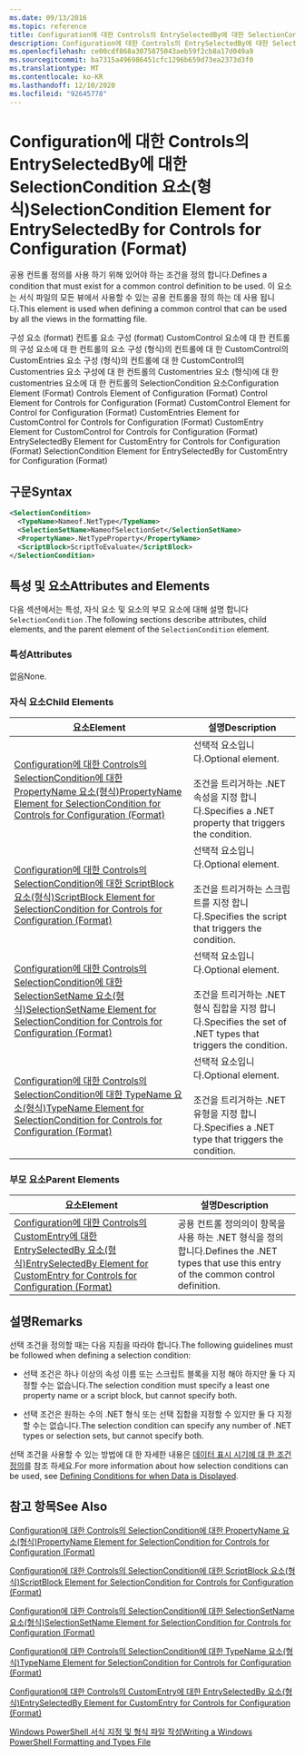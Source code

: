 ```yaml
---
ms.date: 09/13/2016
ms.topic: reference
title: Configuration에 대한 Controls의 EntrySelectedBy에 대한 SelectionCondition 요소(형식)
description: Configuration에 대한 Controls의 EntrySelectedBy에 대한 SelectionCondition 요소(형식)
ms.openlocfilehash: ce00cdf868a3075875043aeb59f2cb8a17d049a9
ms.sourcegitcommit: ba7315a496986451cfc1296b659d73ea2373d3f0
ms.translationtype: MT
ms.contentlocale: ko-KR
ms.lasthandoff: 12/10/2020
ms.locfileid: "92645778"
---
```

# <a name="selectioncondition-element-for-entryselectedby-for-controls-for-configuration-format"></a><span data-ttu-id="f11e3-103">Configuration에 대한 Controls의 EntrySelectedBy에 대한 SelectionCondition 요소(형식)</span><span class="sxs-lookup"><span data-stu-id="f11e3-103">SelectionCondition Element for EntrySelectedBy for Controls for Configuration (Format)</span></span>

<span data-ttu-id="f11e3-104">공용 컨트롤 정의를 사용 하기 위해 있어야 하는 조건을 정의 합니다.</span><span class="sxs-lookup"><span data-stu-id="f11e3-104">Defines a condition that must exist for a common control definition to be used.</span></span> <span data-ttu-id="f11e3-105">이 요소는 서식 파일의 모든 뷰에서 사용할 수 있는 공용 컨트롤을 정의 하는 데 사용 됩니다.</span><span class="sxs-lookup"><span data-stu-id="f11e3-105">This element is used when defining a common control that can be used by all the views in the formatting file.</span></span>

<span data-ttu-id="f11e3-106">구성 요소 (format) 컨트롤 요소 구성 (format) CustomControl 요소에 대 한 컨트롤의 구성 요소에 대 한 컨트롤의 요소 구성 (형식)의 컨트롤에 대 한 CustomControl의 CustomEntries 요소 구성 (형식)의 컨트롤에 대 한 CustomControl의 Customentries 요소 구성에 대 한 컨트롤의 Customentries 요소 (형식)에 대 한 customentries 요소에 대 한 컨트롤의 SelectionCondition 요소</span><span class="sxs-lookup"><span data-stu-id="f11e3-106">Configuration Element (Format) Controls Element of Configuration (Format) Control Element for Controls for Configuration (Format) CustomControl Element for Control for Configuration (Format) CustomEntries Element for CustomControl for Controls for Configuration (Format) CustomEntry Element for CustomControl for Controls for Configuration (Format) EntrySelectedBy Element for CustomEntry for Controls for Configuration (Format) SelectionCondition Element for EntrySelectedBy for CustomEntry for Configuration (Format)</span></span>

## <a name="syntax"></a><span data-ttu-id="f11e3-107">구문</span><span class="sxs-lookup"><span data-stu-id="f11e3-107">Syntax</span></span>

```xml
<SelectionCondition>
  <TypeName>Nameof.NetType</TypeName>
  <SelectionSetName>NameofSelectionSet</SelectionSetName>
  <PropertyName>.NetTypeProperty</PropertyName>
  <ScriptBlock>ScriptToEvaluate</ScriptBlock>
</SelectionCondition>
```

## <a name="attributes-and-elements"></a><span data-ttu-id="f11e3-108">특성 및 요소</span><span class="sxs-lookup"><span data-stu-id="f11e3-108">Attributes and Elements</span></span>

<span data-ttu-id="f11e3-109">다음 섹션에서는 특성, 자식 요소 및 요소의 부모 요소에 대해 설명 합니다 `SelectionCondition` .</span><span class="sxs-lookup"><span data-stu-id="f11e3-109">The following sections describe attributes, child elements, and the parent element of the `SelectionCondition` element.</span></span>

### <a name="attributes"></a><span data-ttu-id="f11e3-110">특성</span><span class="sxs-lookup"><span data-stu-id="f11e3-110">Attributes</span></span>

<span data-ttu-id="f11e3-111">없음</span><span class="sxs-lookup"><span data-stu-id="f11e3-111">None.</span></span>

### <a name="child-elements"></a><span data-ttu-id="f11e3-112">자식 요소</span><span class="sxs-lookup"><span data-stu-id="f11e3-112">Child Elements</span></span>

|<span data-ttu-id="f11e3-113">요소</span><span class="sxs-lookup"><span data-stu-id="f11e3-113">Element</span></span>|<span data-ttu-id="f11e3-114">설명</span><span class="sxs-lookup"><span data-stu-id="f11e3-114">Description</span></span>|
|-------------|-----------------|
|[<span data-ttu-id="f11e3-115">Configuration에 대한 Controls의 SelectionCondition에 대한 PropertyName 요소(형식)</span><span class="sxs-lookup"><span data-stu-id="f11e3-115">PropertyName Element for SelectionCondition for Controls for Configuration (Format)</span></span>](./propertyname-element-for-selectioncondition-for-controls-for-configuration-format.md)|<span data-ttu-id="f11e3-116">선택적 요소입니다.</span><span class="sxs-lookup"><span data-stu-id="f11e3-116">Optional element.</span></span><br /><br /> <span data-ttu-id="f11e3-117">조건을 트리거하는 .NET 속성을 지정 합니다.</span><span class="sxs-lookup"><span data-stu-id="f11e3-117">Specifies a .NET property that triggers the condition.</span></span>|
|[<span data-ttu-id="f11e3-118">Configuration에 대한 Controls의 SelectionCondition에 대한 ScriptBlock 요소(형식)</span><span class="sxs-lookup"><span data-stu-id="f11e3-118">ScriptBlock Element for SelectionCondition for Controls for Configuration (Format)</span></span>](./scriptblock-element-for-selectioncondition-for-controls-for-configuration-format.md)|<span data-ttu-id="f11e3-119">선택적 요소입니다.</span><span class="sxs-lookup"><span data-stu-id="f11e3-119">Optional element.</span></span><br /><br /> <span data-ttu-id="f11e3-120">조건을 트리거하는 스크립트를 지정 합니다.</span><span class="sxs-lookup"><span data-stu-id="f11e3-120">Specifies the script that triggers the condition.</span></span>|
|[<span data-ttu-id="f11e3-121">Configuration에 대한 Controls의 SelectionCondition에 대한 SelectionSetName 요소(형식)</span><span class="sxs-lookup"><span data-stu-id="f11e3-121">SelectionSetName Element for SelectionCondition for Controls for Configuration (Format)</span></span>](./selectionsetname-element-for-selectioncondition-for-controls-for-configuration-format.md)|<span data-ttu-id="f11e3-122">선택적 요소입니다.</span><span class="sxs-lookup"><span data-stu-id="f11e3-122">Optional element.</span></span><br /><br /> <span data-ttu-id="f11e3-123">조건을 트리거하는 .NET 형식 집합을 지정 합니다.</span><span class="sxs-lookup"><span data-stu-id="f11e3-123">Specifies the set of .NET types that triggers the condition.</span></span>|
|[<span data-ttu-id="f11e3-124">Configuration에 대한 Controls의 SelectionCondition에 대한 TypeName 요소(형식)</span><span class="sxs-lookup"><span data-stu-id="f11e3-124">TypeName Element for SelectionCondition for Controls for Configuration (Format)</span></span>](./typename-element-for-selectioncondition-for-controls-for-configuration-format.md)|<span data-ttu-id="f11e3-125">선택적 요소입니다.</span><span class="sxs-lookup"><span data-stu-id="f11e3-125">Optional element.</span></span><br /><br /> <span data-ttu-id="f11e3-126">조건을 트리거하는 .NET 유형을 지정 합니다.</span><span class="sxs-lookup"><span data-stu-id="f11e3-126">Specifies a .NET type that triggers the condition.</span></span>|

### <a name="parent-elements"></a><span data-ttu-id="f11e3-127">부모 요소</span><span class="sxs-lookup"><span data-stu-id="f11e3-127">Parent Elements</span></span>

|<span data-ttu-id="f11e3-128">요소</span><span class="sxs-lookup"><span data-stu-id="f11e3-128">Element</span></span>|<span data-ttu-id="f11e3-129">설명</span><span class="sxs-lookup"><span data-stu-id="f11e3-129">Description</span></span>|
|-------------|-----------------|
|[<span data-ttu-id="f11e3-130">Configuration에 대한 Controls의 CustomEntry에 대한 EntrySelectedBy 요소(형식)</span><span class="sxs-lookup"><span data-stu-id="f11e3-130">EntrySelectedBy Element for CustomEntry for Controls for Configuration (Format)</span></span>](./entryselectedby-element-for-customentry-for-controls-for-configuration-format.md)|<span data-ttu-id="f11e3-131">공용 컨트롤 정의의이 항목을 사용 하는 .NET 형식을 정의 합니다.</span><span class="sxs-lookup"><span data-stu-id="f11e3-131">Defines the .NET types that use this entry of the common control definition.</span></span>|

## <a name="remarks"></a><span data-ttu-id="f11e3-132">설명</span><span class="sxs-lookup"><span data-stu-id="f11e3-132">Remarks</span></span>

<span data-ttu-id="f11e3-133">선택 조건을 정의할 때는 다음 지침을 따라야 합니다.</span><span class="sxs-lookup"><span data-stu-id="f11e3-133">The following guidelines must be followed when defining a selection condition:</span></span>

- <span data-ttu-id="f11e3-134">선택 조건은 하나 이상의 속성 이름 또는 스크립트 블록을 지정 해야 하지만 둘 다 지정할 수는 없습니다.</span><span class="sxs-lookup"><span data-stu-id="f11e3-134">The selection condition must specify a least one property name or a script block, but cannot specify both.</span></span>

- <span data-ttu-id="f11e3-135">선택 조건은 원하는 수의 .NET 형식 또는 선택 집합을 지정할 수 있지만 둘 다 지정할 수는 없습니다.</span><span class="sxs-lookup"><span data-stu-id="f11e3-135">The selection condition can specify any number of .NET types or selection sets, but cannot specify both.</span></span>

<span data-ttu-id="f11e3-136">선택 조건을 사용할 수 있는 방법에 대 한 자세한 내용은 [데이터 표시 시기에 대 한 조건 정의](./defining-conditions-for-displaying-data.md)를 참조 하세요.</span><span class="sxs-lookup"><span data-stu-id="f11e3-136">For more information about how selection conditions can be used, see [Defining Conditions for when Data is Displayed](./defining-conditions-for-displaying-data.md).</span></span>

## <a name="see-also"></a><span data-ttu-id="f11e3-137">참고 항목</span><span class="sxs-lookup"><span data-stu-id="f11e3-137">See Also</span></span>

[<span data-ttu-id="f11e3-138">Configuration에 대한 Controls의 SelectionCondition에 대한 PropertyName 요소(형식)</span><span class="sxs-lookup"><span data-stu-id="f11e3-138">PropertyName Element for SelectionCondition for Controls for Configuration (Format)</span></span>](./propertyname-element-for-selectioncondition-for-controls-for-configuration-format.md)

[<span data-ttu-id="f11e3-139">Configuration에 대한 Controls의 SelectionCondition에 대한 ScriptBlock 요소(형식)</span><span class="sxs-lookup"><span data-stu-id="f11e3-139">ScriptBlock Element for SelectionCondition for Controls for Configuration (Format)</span></span>](./scriptblock-element-for-selectioncondition-for-controls-for-configuration-format.md)

[<span data-ttu-id="f11e3-140">Configuration에 대한 Controls의 SelectionCondition에 대한 SelectionSetName 요소(형식)</span><span class="sxs-lookup"><span data-stu-id="f11e3-140">SelectionSetName Element for SelectionCondition for Controls for Configuration (Format)</span></span>](./selectionsetname-element-for-selectioncondition-for-controls-for-configuration-format.md)

[<span data-ttu-id="f11e3-141">Configuration에 대한 Controls의 SelectionCondition에 대한 TypeName 요소(형식)</span><span class="sxs-lookup"><span data-stu-id="f11e3-141">TypeName Element for SelectionCondition for Controls for Configuration (Format)</span></span>](./typename-element-for-selectioncondition-for-controls-for-configuration-format.md)

[<span data-ttu-id="f11e3-142">Configuration에 대한 Controls의 CustomEntry에 대한 EntrySelectedBy 요소(형식)</span><span class="sxs-lookup"><span data-stu-id="f11e3-142">EntrySelectedBy Element for CustomEntry for Controls for Configuration (Format)</span></span>](./entryselectedby-element-for-customentry-for-controls-for-configuration-format.md)

[<span data-ttu-id="f11e3-143">Windows PowerShell 서식 지정 및 형식 파일 작성</span><span class="sxs-lookup"><span data-stu-id="f11e3-143">Writing a Windows PowerShell Formatting and Types File</span></span>](./writing-a-powershell-formatting-file.md)
